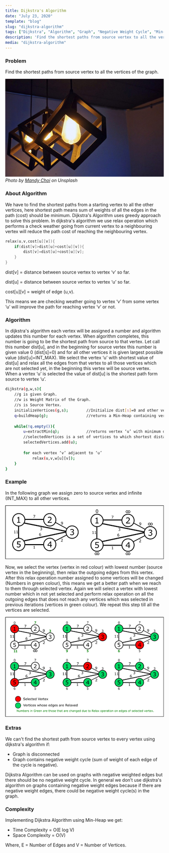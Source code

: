```yaml
---
title: Dijkstra's Algorithm
date: "July 23, 2020"
template: "blog"
slug: "dijkstra-algorithm"
tags: ["Dijkstra", "Algorithm", "Graph", "Negative Weight Cycle", "Min-Heap","Shortest Path"]
description: 'Find the shortest paths from source vertex to all the vertices of the graph. We have to find the shortest paths from a starting vertex to all the other vertices, here shortest path means sum of weights of all the edges in the path (cost) should be minimum.'
media: "dijkstra-algorithm"
---
```


### Problem
Find the shortest paths from source vertex to all the vertices of the graph.

![Photo by Mandy Choi](../../images/dijkstra-algorithm.jpg)
*Photo by [Mandy Choi](https://unsplash.com/@mandddysweettt?utm_source=unsplash&amp;utm_medium=referral&amp;utm_content=creditCopyText) on Unsplash*
### About Algorithm
We have to find the shortest paths from a starting vertex to all the other vertices, here shortest path means sum of weights of all the edges in the path (cost) should be minimum. Dijkstra's Algorithm uses greedy approach to solve this problem. In dijkstra's algorithm we use relax operation which performs a check weather going from current vertex to a neighbouring vertex will reduce the path cost of reaching the neighbouring vertex.
```cpp
relax(u,v,cost[u][v]){
    if(dist[v]>dist[u]+cost[u][v]){
		dist[v]=dist[u]+cost[u][v];
    }
}
```
dist[v] = distance between source vertex to vertex ‘v’ so far.

dist[u] = distance between source vertex to vertex ‘u’ so far.

cost[u][v] = weight of edge (u,v).

This means we are checking weather going to vertex ‘v’ from some vertex ‘u’ will improve the path for reaching vertex ‘v’ or not.

### Algorithm
In dijkstra's algorithm each vertex will be assigned a number and algorithm updates this number for each vertex. When algorithm completes, this number is going to be the shortest path from source to that vertex. Let call this number dist[u], and in the beginning for source vertex this number is given value 0 (dist[s]=0) and for all other vertices it is given largest possible value (dist[u]=INT_MAX). We select the vertex ‘u’ with shortest value of dist[u] and relax all the edges from that vertex to all those vertices which are not selected yet, in the beginning this vertex will be source vertex. When a vertex ‘u’ is selected the value of dist[u] is the shortest path form source to vertex ‘u’. 
```sh
dijkstra(g,w,s){
  	//g is given Graph.
  	//w is Weight Matrix of the Graph.
  	//s is Source Vertex.
  	initializeVertices(g,s);		//Initialize dist[s]=0 and other vertices to INT_MAX
  	q=buildHeap(g);					//returns a Min-Heap containing vertices of graph based on values of dist[u] 
	
	while(!q.empty()){
    	u=extractMin(q);			//returns vertex ‘u’ with minimum dist[u] in O(log V)
		//selectedVertices is a set of vertices to which shortest distance is obtained.
		selectedVertices.add(u); 
		
    	for each vertex ‘v’ adjacent to ‘u’
	  		relax(u,v,w[u][v]);
  	}
}
```
### Example
In the following graph we assign zero to source vertex and infinite (INT_MAX) to all other vertices.

![](../../images/Graph.png)


Now, we select the vertex (vertex in red colour) with lowest number (source vertex in the beginning), then relax the outgoing edges from this vertex. After this relax operation number assigned to some vertices will be changed (Numbers in green colour), this means we get a better path when we reach to them through selected vertex. Again we will select a vertex with lowest number which in not yet selected and perform relax operation on all the outgoing edges that does not reach any vertices which was selected in previous iterations (vertices in green colour). We repeat this step till all the vertices are selected.

![](../../images/dijkstra-algorithm-solution.png)


### Extras
We can't find the shortest path from source vertex to every vertex using dijkstra's algorithm if:
- Graph is disconnected
- Graph contains negative weight cycle (sum of weight of each edge of the cycle is negative).

Dijkstra Algorithm can be used on graphs with negative weighted edges but there should be no negative weight cycle. In general we don’t use dijkstra's algorithm on graphs containing negative weight edges because if there are negative weight edges, there could be negative weight cycle(s) in the graph.

### Complexity
Implementing Dijkstra Algorithm using Min-Heap we get: 
- Time Complexity = O(E log V)
- Space Complexity = O(V)

Where, E = Number of Edges and V = Number of Vertices.
